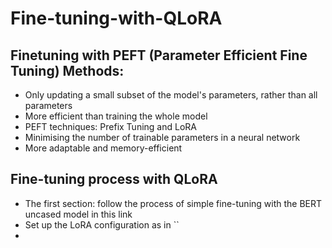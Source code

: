 # Fine-tuning-with-QLoRA

## Finetuning with PEFT (Parameter Efficient Fine Tuning) Methods:

- Only updating a small subset of the model's parameters, rather than all parameters
- More efficient than training the whole model
- PEFT techniques: Prefix Tuning and LoRA
- Minimising the number of trainable parameters in a neural network
- More adaptable and memory-efficient

## Fine-tuning process with QLoRA

- The first section: follow the process of simple fine-tuning with the BERT uncased model in this link
- Set up the LoRA configuration as in ``
- 
